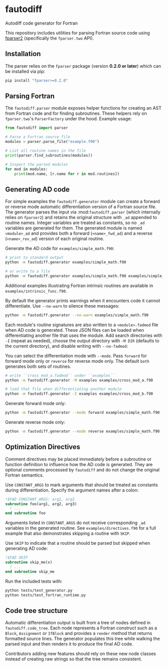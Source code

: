 # fautodiff
Autodiff code generator for Fortran

This repository includes utilities for parsing Fortran source code using
[fparser2](https://fparser.readthedocs.io/en/latest/index.html) (specifically
the ``fparser.two`` API).

## Installation

The parser relies on the `fparser` package (version **0.2.0 or later**) which can be installed via pip:

```bash
pip install "fparser>=0.2.0"
```

## Parsing Fortran

The ``fautodiff.parser`` module exposes helper functions for creating an AST
from Fortran code and for finding subroutines. These helpers rely on
``fparser.two``'s `ParserFactory` under the hood. Example usage:

```python
from fautodiff import parser

# Parse a Fortran source file
modules = parser.parse_file("example.f90")

# List all routine names in the file
print(parser.find_subroutines(modules))

# Inspect the parsed modules
for mod in modules:
    print(mod.name, [r.name for r in mod.routines])
```

## Generating AD code

For simple examples the ``fautodiff.generator`` module can create a forward or
reverse mode automatic differentiation version of a Fortran source file. The generator
parses the input via :mod:`fautodiff.parser` (which internally relies on
``fparser2``) and retains the original structure with ``_ad`` appended to
routine names. Integer variables are treated as constants, so no ``_ad``
variables are generated for them. The generated module is named ``<module>_ad``
and provides both a forward (``<name>_fwd_ad``) and a reverse
(``<name>_rev_ad``) version of each original routine.

Generate the AD code for ``examples/simple_math.f90``:

```bash
# print to standard output
python -m fautodiff.generator examples/simple_math.f90

# or write to a file
python -m fautodiff.generator examples/simple_math.f90 examples/simple_math_ad.f90
```
Additional examples illustrating Fortran intrinsic routines are available in ``examples/intrinsic_func.f90``.

By default the generator prints warnings when it encounters code it cannot
differentiate.  Use ``--no-warn`` to silence these messages:

```bash
python -m fautodiff.generator --no-warn examples/simple_math.f90
```

Each module's routine signatures are also written to a `<module>.fadmod` file
when AD code is generated.  These JSON files can be loaded when differentiating
another file that uses the module.  Add search directories with ``-I`` (repeat
as needed), choose the output directory with ``-M DIR`` (defaults to the current
directory), and disable writing with ``--no-fadmod``:

You can select the differentiation mode with ``--mode``.  Pass ``forward`` for
forward mode only or ``reverse`` for reverse mode only.  The default ``both``
generates both sets of routines.

```bash
# write ``cross_mod_a.fadmod`` under ``examples``
python -m fautodiff.generator -M examples examples/cross_mod_a.f90

# load that file when differentiating another module
python -m fautodiff.generator -I examples examples/cross_mod_b.f90
```

Generate forward mode only:

```bash
python -m fautodiff.generator --mode forward examples/simple_math.f90
```

Generate reverse mode only:

```bash
python -m fautodiff.generator --mode reverse examples/simple_math.f90
```

## Optimization Directives

Comment directives may be placed immediately before a subroutine or function
definition to influence how the AD code is generated. They are optional
comments processed by ``fautodiff`` and do not change the original Fortran
semantics.

Use ``CONSTANT_ARGS`` to mark arguments that should be treated as constants
during differentiation. Specify the argument names after a colon:

```fortran
!$FAD CONSTANT_ARGS: arg1, arg2
subroutine foo(arg1, arg2, arg3)
  ! ...
end subroutine foo
```

Arguments listed in ``CONSTANT_ARGS`` do not receive corresponding ``_ad``
variables in the generated routine. See ``examples/directives.f90``
for a full example that also demonstrates skipping a routine with ``SKIP``.

Use ``SKIP`` to indicate that a routine should be parsed but skipped when
generating AD code:

```fortran
!$FAD SKIP
subroutine skip_me(x)
  ! ...
end subroutine skip_me
```

Run the included tests with:

```bash
python tests/test_generator.py
python tests/test_fortran_runtime.py
```

## Code tree structure

Automatic differentiation output is built from a tree of nodes defined in
``fautodiff.code_tree``. Each node represents a Fortran construct such as a
``Block``, ``Assignment`` or ``IfBlock`` and provides a ``render`` method that
returns formatted source lines. The generator populates this tree while walking
the parsed input and then renders it to produce the final AD code.

Contributors adding new features should rely on these new node classes instead of
creating raw strings so that the tree remains consistent.
